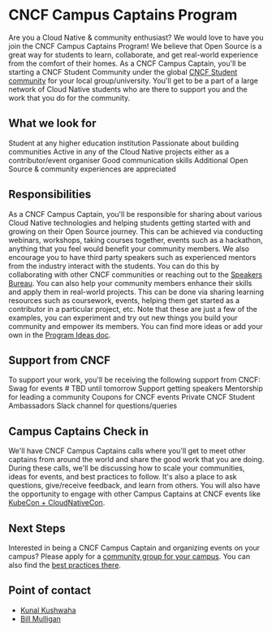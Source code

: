 # CNCF Campus Captains Program

Are you a Cloud Native & community enthusiast? We would love to have you join the CNCF Campus Captains Program! We believe that Open Source is a great way for students to learn, collaborate, and get real-world experience from the comfort of their homes. As a CNCF Campus Captain, you'll be starting a CNCF Student Community under the global [CNCF Student community](https://community.cncf.io/cloud-native-students/) for your local group/university. You'll get to be a part of a large network of Cloud Native students who are there to support you and the work that you do for the community. 

## What we look for
Student at any higher education institution
Passionate about building communities
Active in any of the Cloud Native projects either as a contributor/event organiser
Good communication skills
Additional Open Source & community experiences are appreciated

## Responsibilities

As a CNCF Campus Captain, you'll be responsible for sharing about various Cloud Native technologies and helping students getting started with and growing on their Open Source journey. This can be achieved via conducting webinars, workshops, taking courses together, events such as a hackathon, anything that you feel would benefit your community members.
We also encourage you to have third party speakers such as experienced mentors from the industry interact with the students. You can do this by collaborating with other CNCF communities or reaching out to the [Speakers Bureau](https://www.cncf.io/speakers/). You can also help your community members enhance their skills and apply them in real-world projects. This can be done via sharing learning resources such as coursework, events, helping them get started as a contributor in a particular project, etc.
Note that these are just a few of the examples, you can experiment and try out new things you build your community and empower its members. You can find more ideas or add your own in the [Program Ideas doc](https://github.com/cncf/students/blob/main/program-ideas.md).

## Support from CNCF
To support your work, you'll be receiving the following support from CNCF:
Swag for events # TBD until tomorrow
Support getting speakers
Mentorship for leading a community
Coupons for CNCF events
Private CNCF Student Ambassadors Slack channel for questions/queries

## Campus Captains Check in
We'll have CNCF Campus Captains calls where you'll get to meet other captains from around the world and share the good work that you are doing. During these calls, we'll be discussing how to scale your communities, ideas for events, and best practices to follow. It's also a place to ask questions, give/receive feedback, and learn from others. You will also have the opportunity to engage with other Campus Captains at CNCF events like [KubeCon + CloudNativeCon](https://www.cncf.io/kubecon-cloudnativecon-events/).


## Next Steps
Interested in being a CNCF Campus Captain and organizing events on your campus? Please apply for a [community group for your campus](https://github.com/cncf/communitygroups#how-to-apply). You can also find the [best practices there](https://github.com/cncf/communitygroups/blob/main/best_practices.md).

## Point of contact
- [Kunal Kushwaha](kunalkushwaha453@gmail.com)
- [Bill Mulligan](bmulligan@linuxfoundation.org)
